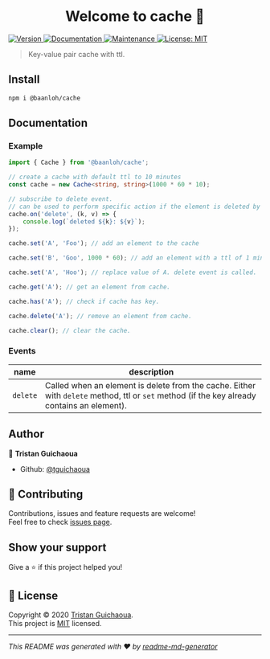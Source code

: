 <h1 align="center">Welcome to cache 👋</h1>
<p>
  <a href="https://www.npmjs.com/package/@baanloh/cache" target="_blank">
    <img alt="Version" src="https://img.shields.io/npm/v/@baanloh/cache.svg">
  </a>
  <a href="https://github.com/tguichaoua/cache#readme" target="_blank">
    <img alt="Documentation" src="https://img.shields.io/badge/documentation-yes-brightgreen.svg" />
  </a>
  <a href="https://github.com/tguichaoua/cache/graphs/commit-activity" target="_blank">
    <img alt="Maintenance" src="https://img.shields.io/badge/Maintained%3F-yes-green.svg" />
  </a>
  <a href="https://github.com/tguichaoua/cache/blob/master/LICENSE" target="_blank">
    <img alt="License: MIT" src="https://img.shields.io/github/license/tguichaoua/cache" />
  </a>
</p>

> Key-value pair cache with ttl.

## Install

```sh
npm i @baanloh/cache
```

## Documentation

### Example

```ts
import { Cache } from '@baanloh/cache';

// create a cache with default ttl to 10 minutes
const cache = new Cache<string, string>(1000 * 60 * 10);

// subscribe to delete event.
// can be used to perform specific action if the element is deleted by ttl.
cache.on('delete', (k, v) => {
    console.log(`deleted ${k}: ${v}`);
});

cache.set('A', 'Foo'); // add an element to the cache

cache.set('B', 'Goo', 1000 * 60); // add an element with a ttl of 1 minute

cache.set('A', 'Hoo'); // replace value of A. delete event is called.

cache.get('A'); // get an element from cache.

cache.has('A'); // check if cache has key.

cache.delete('A'); // remove an element from cache.

cache.clear(); // clear the cache.
```

### Events

|   name   | description                                                                                                                                 |
| :------: | ------------------------------------------------------------------------------------------------------------------------------------------- |
| `delete` | Called when an element is delete from the cache. Either with `delete` method, ttl or `set` method (if the key already contains an element). |

## Author

👤 **Tristan Guichaoua**

-   Github: [@tguichaoua](https://github.com/tguichaoua)

## 🤝 Contributing

Contributions, issues and feature requests are welcome!<br />Feel free to check [issues page](https://github.com/tguichaoua/cache/issues).

## Show your support

Give a ⭐️ if this project helped you!

## 📝 License

Copyright © 2020 [Tristan Guichaoua](https://github.com/tguichaoua).<br />
This project is [MIT](https://github.com/tguichaoua/cache/blob/master/LICENSE) licensed.

---

_This README was generated with ❤️ by [readme-md-generator](https://github.com/kefranabg/readme-md-generator)_
